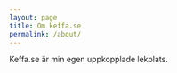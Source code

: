 ```yaml
---
layout: page
title: Om keffa.se
permalink: /about/
---
```


Keffa.se är min egen uppkopplade lekplats.
